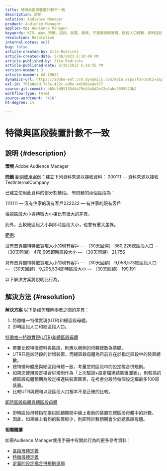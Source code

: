 ```yaml
---
title: 特徵與區段裝置計數不一致
description: 說明
solution: Audience Manager
product: Audience Manager
applies-to: Audience Manager
keywords: KCS、aam、特徵、區段、裝置、報表、不重複特徵實現、區段人口總數、即時區段人口總數、特徵人口總數、最佳實務、差異、特徵對區段裝置計數、Adobe Audience Manager
resolution: Resolution
internal-notes: null
bug: false
article-created-by: Zita Rodricks
article-created-date: 5/30/2023 6:10:49 PM
article-published-by: Zita Rodricks
article-published-date: 5/30/2023 6:18:55 PM
version-number: 3
article-number: KA-19627
dynamics-url: https://adobe-ent.crm.dynamics.com/main.aspx?forceUCI=1&pagetype=entityrecord&etn=knowledgearticle&id=fa10b448-15ff-ed11-8f6e-6045bd006b25
exl-id: 761b0e8d-7a5e-422c-ad0e-44200aa8e977
source-git-commit: b65c5d951354da79e34a5d2ef2e4abc5859523b2
workflow-type: tm+mt
source-wordcount: '416'
ht-degree: 1%

---
```


# 特徵與區段裝置計數不一致

## 說明 {#description}


<b>環境</b>
Adobe Audience Manager

<b>問題</b>
<u>範例使用案例</u>：建立下列資料來源以接收資料： 000111 — 資料來源以接收TestInternalCompany

已建立使用此資料的部分割槽段。 有問題的兩個區段為：

1111111 — 沒有住家的現有客戶222222 — 有住家的現有客戶

檢視區段大小與特徵大小相比有很大的差異。

此外，比較總區段大小與即時區段大小，也會有重大差異。

<u>範例</u>:

沒有首頁獨特特徵實現大小的現有客戶 — （30天回溯） 360,226總區段人口 — （30天回溯） 478,695即時區段大小 — （30天回溯） 21,756

具有首頁獨特特徵實現大小的現有客戶 — （30天回顧） 9,058,573總區段人口 — （30天回顧） 9,205,534即時區段大小 — （30天回顧） 199,191



以下解決方案將說明此行為。


## 解決方法 {#resolution}


<b>解決方案</b>
以下是如何理解兩者之間的差異：
1. 特徵唯一特徵實現(UTR)和總區段母體。
2. 即時區段人口和總區段人口。



<u>特徵唯一特徵實現(UTR)和總區段母體</u>

- 若要比較特徵資料與區段，則應以兩側的母體總數為基礎。
- UTR只是該時段的新增裝置，而總區段母體為目前存在於指定區段中的裝置總數。
- 總特徵母體應與總區段母體一致，考量您的區段中的設定檔合併規則。
- 如果您使用設定檔合併規則作為「上次驗證+設定檔連結裝置圖表」，則較高的總區段母體預期為設定檔連結裝置圖表，在考慮分段時每個設定檔最多100部裝置。
- 比較UTR與總和以及區段人口根本不是正確的比較。




<u>即時區段母體與總區段母體</u>

- 即時區段母體指在提供回顧期間中線上看到的裝置在總區段母體中的計數。
- 因此，如果線上看到的裝置較少，則即時計數預期會少於總區段母體。




<b>相關閱讀</b>

如需Audience Manager使用手冊中有關此行為的更多參考資料：

- [區段母體定義](https://experienceleague.adobe.com/docs/audience-manager/user-guide/features/segments/segment-builder-data.html?lang=en)
- [特徵母體定義](https://experienceleague.adobe.com/docs/audience-manager/user-guide/features/traits/trait-details-page.html?lang=en)
- [定義的設定檔合併規則選項](https://experienceleague.adobe.com/docs/audience-manager/user-guide/features/profile-merge-rules/merge-rule-definitions.html?lang=en)
